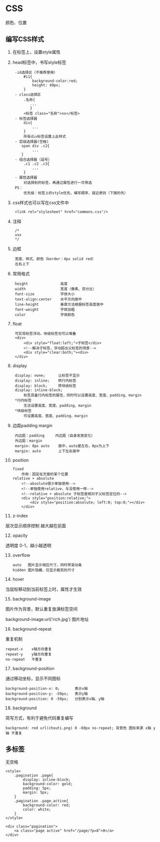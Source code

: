 # CSS #
颜色、位置

## 编写CSS样式 ##
1. 在标签上，设置style属性
2. head标签中，书写style标签


	    -id选择区（不推荐使用）
	        #i1{
	            background-color:red;
	            height: 49px;
	        }
	    - class选择区
	        .名称{
	           ...
	           }
	        <标签 class="名称">xx</标签>
	    - 标签选择器
	        div{
	            ...
	        }
	        所有div标签设置上此样式
	    - 层级选择器(空格)
	       span div .c2{
	            ...
	       }
	    - 组合选择器（逗号）
	        .c1 .c2 .c3{
	            ...
	        }
	    - 属性选择器
	        对选择到的标签，再通过属性进行一次筛选
	    PS：
	        优先级：标签上的style优先，编写顺序，就近原则（下面的先）
3. css样式也可以写在css文件中

    	<link rel="stylesheet" href="commons.css"/>
4. 注释

	    /*
	    xxx
	    */
5. 边框

	    宽度、样式、颜色（border：4px solid red）
	    左右上下
6. 常用格式


	    height               高度 
	    width                宽度（像素、百分比）
	    font-size            字体大小 
	    text-align:center    水平方向居中
	    line-height          垂直方法根据标签高度居中
	    font-weight          字体加粗
	    color                字体颜色
7. float

	    可实现标签浮动，块级标签也可以堆叠
		<div>
	        <div style="float:left;">子标签</div>
	        <!--解决子标签，浮动超出父标签的场景-->
	        <div style="clear:both;"><div>
	    </div>
8. display

	    display: none;      让标签不显示
	    display: inline;    转行内标签
	    display: block;     转块级标签
	    display: inline-block;
	        标签具备行内标签的属性，同时可以设置高度、宽度、padding、margin
	    *行内标签
	        无法设置高度、宽度、padding、margin
	    *块级标签
	        可设置高度、宽度、padding、margin
9. 边距padding margin

	    内边距：padding		内边距（自身发放变化）
	    外边距：margin
	    margin: 8px auto    居中，auto是左右，8px为上下
	    margin: auto        上下左右居中

10. position

	    fixed
	        作用：固定在页面的某个位置
	    relative + absolute
	        <!--absolute很少单独使用-->
	        <!--单独使用relative，与没使用一样-->
	        <!--relative + absolute 子标签是相对于父标签定位的-->
	        <div style="position:relative;">
	            <div style="position:absolute; left:0; top:0;"></div>
	        </div>
11. z-index 

层次显示顺序控制 越大越在前面

12. opacity 

透明度 0-1，越小越透明
 
13. overflow

	    auto   图片显示相应尺寸，同时带滚动条
	    hidden 图片隐藏，仅显示裁剪的尺寸
14. hover

当鼠标移动到当前标签上时，属性才生效

15. background-image    

图片作为背景，默认重复放满标签空间

background-image:url('rich.jpg') 图片地址

16. background-repeat 

重复机制

    repeat-x    x轴方向重复
    repeat-y    y轴方向重复
    no-repeat   不重复

17. background-position   

通过移动坐标，显示不同图标

    background-position-x: 0;       表示x轴
    background-position-y: -59px;   表示y轴
    background-position: 0 -59px;   分别表示x轴、y轴

18. background    

简写方式，有利于避免代码重复编写

	background: red url(chouti.png) 0 -60px no-repeat; 背景色 图标来源 x轴 y轴 不重复

## 多标签 ##
无空格

	<style>
        .pagination .page{
            display: inline-block;
            background-color: gold;
            padding: 5px;
            margin: 5px;
        }
        .pagination .page.active{
            background-color: red;
            color: white;
        }
    </style>

	<div class="pagination">
    	<a class="page active" href="/page/?p=8">8</a>
    </div>
	

	